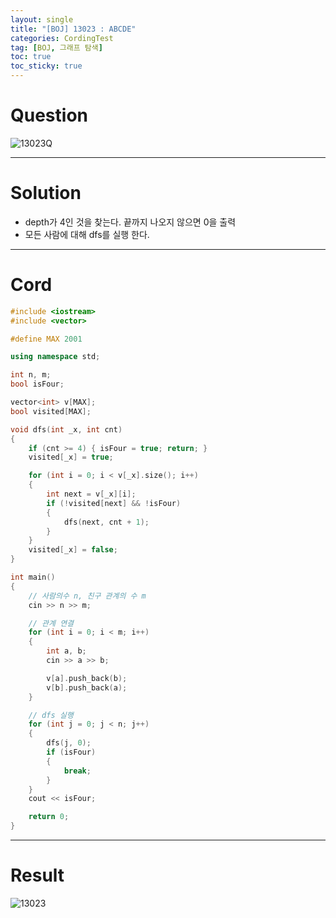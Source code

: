 ```yaml
---
layout: single
title: "[BOJ] 13023 : ABCDE"
categories: CordingTest
tag: [BOJ, 그래프 탐색]
toc: true
toc_sticky: true
---
```


# Question
![13023Q](https://user-images.githubusercontent.com/97664446/180661035-6c2ef959-5497-4883-8dee-6e2cb4f2a8fc.PNG)

***

# Solution
- depth가 4인 것을 찾는다. 끝까지 나오지 않으면 0을 출력
- 모든 사람에 대해 dfs를 실행 한다.

***

# Cord
```c++
#include <iostream>
#include <vector>

#define MAX 2001

using namespace std;

int n, m;
bool isFour;

vector<int> v[MAX];
bool visited[MAX];

void dfs(int _x, int cnt)
{
	if (cnt >= 4) { isFour = true; return; }
	visited[_x] = true;

	for (int i = 0; i < v[_x].size(); i++)
	{
		int next = v[_x][i];
		if (!visited[next] && !isFour)
		{
			dfs(next, cnt + 1);
		}
	}
	visited[_x] = false;
}

int main()
{
	// 사람의수 n, 친구 관계의 수 m 
	cin >> n >> m;

	// 관계 연결
	for (int i = 0; i < m; i++)
	{
		int a, b;
		cin >> a >> b;

		v[a].push_back(b);
		v[b].push_back(a);
	}

	// dfs 실행
	for (int j = 0; j < n; j++)
	{
		dfs(j, 0);
		if (isFour)
		{
			break;
		}
	}
	cout << isFour;

	return 0;
}

```

***

# Result
![13023](https://user-images.githubusercontent.com/97664446/180661039-86b54927-2654-4360-9cf0-61f08db415d7.PNG)